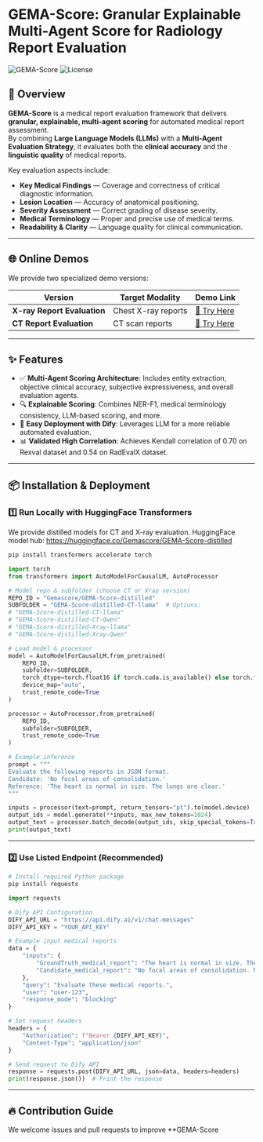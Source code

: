 # GEMA-Score: Granular Explainable Multi-Agent Score for Radiology Report Evaluation

![GEMA-Score](https://img.shields.io/badge/GEMA-Score-blue.svg)
![License](https://img.shields.io/github/license/your-repo/GEMA-Score)

## 🚀 Overview  
**GEMA-Score** is a medical report evaluation framework that delivers **granular, explainable, multi-agent scoring** for automated medical report assessment.  
By combining **Large Language Models (LLMs)** with a **Multi-Agent Evaluation Strategy**, it evaluates both the **clinical accuracy** and the **linguistic quality** of medical reports.

Key evaluation aspects include:  
- **Key Medical Findings** — Coverage and correctness of critical diagnostic information.  
- **Lesion Location** — Accuracy of anatomical positioning.  
- **Severity Assessment** — Correct grading of disease severity.  
- **Medical Terminology** — Proper and precise use of medical terms.  
- **Readability & Clarity** — Language quality for clinical communication.  

---

## 🌐 Online Demos

We provide two specialized demo versions:  

| Version | Target Modality | Demo Link |
|---------|-----------------|-----------|
| **X-ray Report Evaluation** | Chest X-ray reports | [🔗 Try Here](https://udify.app/chat/jPOWanLUMb0NAeKI) |
| **CT Report Evaluation** | CT scan reports | [🔗 Try Here](https://udify.app/chat/KPay0RAm34UfMbG4) |

---

## ✨ Features
- ✅ **Multi-Agent Scoring Architecture**: Includes entity extraction, objective clinical accuracy, subjective expressiveness, and overall evaluation agents.
- 🔍 **Explainable Scoring**: Combines NER-F1, medical terminology consistency, LLM-based scoring, and more.
- 🤖 **Easy Deployment with Dify**: Leverages LLM for a more reliable automated evaluation.
- 📊 **Validated High Correlation**: Achieves Kendall correlation of 0.70 on Rexval dataset and 0.54 on RadEvalX dataset.

---

## 📦 Installation & Deployment

### 1️⃣ Run Locally with HuggingFace Transformers
We provide distilled models for CT and X-ray evaluation.
HuggingFace model hub: https://huggingface.co/Gemascore/GEMA-Score-distilled
```bash
pip install transformers accelerate torch
```
```python
import torch
from transformers import AutoModelForCausalLM, AutoProcessor

# Model repo & subfolder (choose CT or Xray version)
REPO_ID = "Gemascore/GEMA-Score-distilled"
SUBFOLDER = "GEMA-Score-distilled-CT-llama"  # Options: 
# "GEMA-Score-distilled-CT-llama"
# "GEMA-Score-distilled-CT-Qwen"
# "GEMA-Score-distilled-Xray-llama"
# "GEMA-Score-distilled-Xray-Qwen"

# Load model & processor
model = AutoModelForCausalLM.from_pretrained(
    REPO_ID,
    subfolder=SUBFOLDER,
    torch_dtype=torch.float16 if torch.cuda.is_available() else torch.float32,
    device_map="auto",
    trust_remote_code=True
)

processor = AutoProcessor.from_pretrained(
    REPO_ID,
    subfolder=SUBFOLDER,
    trust_remote_code=True
)

# Example inference
prompt = """
Evaluate the following reports in JSON format.
Candidate: 'No focal areas of consolidation.'
Reference: 'The heart is normal in size. The lungs are clear.'
"""

inputs = processor(text=prompt, return_tensors="pt").to(model.device)
output_ids = model.generate(**inputs, max_new_tokens=1024)
output_text = processor.batch_decode(output_ids, skip_special_tokens=True)[0]
print(output_text)
```
---

### 2️⃣ Use Listed Endpoint (Recommended)
```bash
# Install required Python package
pip install requests
```
```python
import requests

# Dify API Configuration
DIFY_API_URL = "https://api.dify.ai/v1/chat-messages"
DIFY_API_KEY = "YOUR_API_KEY"

# Example input medical reports
data = {
    "inputs": {
        "GroundTruth_medical_report": "The heart is normal in size. The lungs are clear.",
        "Candidate_medical_report": "No focal areas of consolidation. No pleural effusions."
    },
    "query": "Evaluate these medical reports.",
    "user": "user-123",
    "response_mode": "blocking"
}

# Set request headers
headers = {
    "Authorization": f"Bearer {DIFY_API_KEY}",
    "Content-Type": "application/json"
}

# Send request to Dify API
response = requests.post(DIFY_API_URL, json=data, headers=headers)
print(response.json())  # Print the response
```

---

## 🔥 Contribution Guide
We welcome issues and pull requests to improve **GEMA-Score
